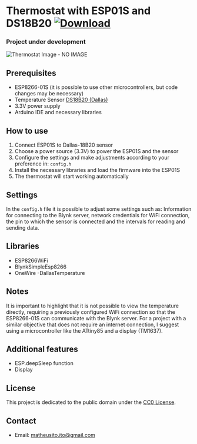 # Thermostat with ESP01S and DS18B20    [![Download](https://img.shields.io/badge/Download-brightgreen.svg)](https://github.com/math1p/Temperature-Humidity-ESP-DS18B20/archive/main.zip)

### Project under development

![Thermostat Image - NO IMAGE](image_link.png)

## Prerequisites

- ESP8266-01S (it is possible to use other microcontrollers, but code changes may be necessary)
- Temperature Sensor [DS18B20 (Dallas)](https://pdf1.alldatasheet.com/datasheet-pdf/view/227472/DALLAS/DS18B20.html)
- 3.3V power supply
- Arduino IDE and necessary libraries

## How to use

1. Connect ESP01S to Dallas-18B20 sensor
2. Choose a power source (3.3V) to power the ESP01S and the sensor
3. Configure the settings and make adjustments according to your preference in: `config.h`
4. Install the necessary libraries and load the firmware into the ESP01S
5. The thermostat will start working automatically

## Settings

In the `config.h` file it is possible to adjust some settings such as: Information for connecting to the Blynk server, network credentials for WiFi connection, the pin to which the sensor is connected and the intervals for reading and sending data.

## Libraries
- ESP8266WiFi
- BlynkSimpleEsp8266
- OneWire
-DallasTemperature

## Notes

It is important to highlight that it is not possible to view the temperature directly, requiring a previously configured WiFi connection so that the ESP8266-01S can communicate with the Blynk server. For a project with a similar objective that does not require an internet connection, I suggest using a microcontroller like the ATtiny85 and a display (TM1637).

## Additional features
- ESP.deepSleep function
- Display

## License

This project is dedicated to the public domain under the [CC0 License](https://creativecommons.org/publicdomain/zero/1.0/).

## Contact

- Email: matheusito.ito@gmail.com

